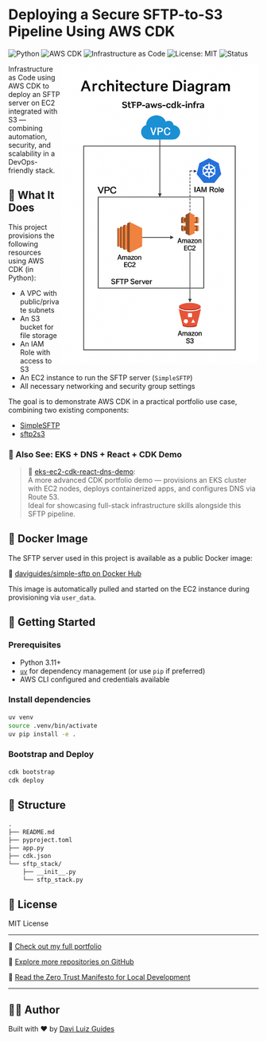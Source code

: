 # Deploying a Secure SFTP-to-S3 Pipeline Using AWS CDK

![Python](https://img.shields.io/badge/Python-3.12-blue?logo=python)
![AWS CDK](https://img.shields.io/badge/AWS_CDK-v2.x-orange?logo=amazon-aws)
![Infrastructure as Code](https://img.shields.io/badge/IaC-CDK-informational)
![License: MIT](https://img.shields.io/badge/License-MIT-green.svg)
![Status](https://img.shields.io/badge/status-experimental-yellow)

<img src="images/architecture_diagram.png" alt="Diagram" align="right" style="width: 400px; z-index:5;"/>

Infrastructure as Code using AWS CDK to deploy an SFTP server on EC2 integrated with S3 — combining automation, security, and scalability in a DevOps-friendly stack.

## 🧱 What It Does

This project provisions the following resources using AWS CDK (in Python):

- A VPC with public/private subnets
- An S3 bucket for file storage
- An IAM Role with access to S3
- An EC2 instance to run the SFTP server (`SimpleSFTP`)
- All necessary networking and security group settings

The goal is to demonstrate AWS CDK in a practical portfolio use case, combining two existing components:

- [SimpleSFTP](https://github.com/daviguides/SimpleSFTP)
- [sftp2s3](https://github.com/daviguides/sftp2s3)

### 📌 Also See: EKS + DNS + React + CDK Demo
> 🔗 [eks-ec2-cdk-react-dns-demo](https://github.com/daviguides/eks-ec2-cdk-react-dns-demo):  
> A more advanced CDK portfolio demo — provisions an EKS cluster with EC2 nodes, deploys containerized apps, and configures DNS via Route 53.  
> Ideal for showcasing full-stack infrastructure skills alongside this SFTP pipeline.

## 🐳 Docker Image

The SFTP server used in this project is available as a public Docker image:

🔗 [daviguides/simple-sftp on Docker Hub](https://hub.docker.com/r/daviguides/simple-sftp)

This image is automatically pulled and started on the EC2 instance during provisioning via `user_data`.

## 🚀 Getting Started

### Prerequisites

- Python 3.11+
- [`uv`](https://github.com/astral-sh/uv) for dependency management (or use `pip` if preferred)
- AWS CLI configured and credentials available

### Install dependencies

```bash
uv venv
source .venv/bin/activate
uv pip install -e .
```

### Bootstrap and Deploy

```bash
cdk bootstrap
cdk deploy
```

## 🧩 Structure

```
.
├── README.md
├── pyproject.toml
├── app.py
├── cdk.json
└── sftp_stack/
    ├── __init__.py
    └── sftp_stack.py
```

## 📄 License

MIT License

---

🔗 [Check out my full portfolio](https://daviguides.github.io/)

📂 [Explore more repositories on GitHub](https://github.com/daviguides)

📜 [Read the Zero Trust Manifesto for Local Development](https://daviguides.github.io/articles/devsecops/2025/04/25/zero-trust-manifest.html)

---

## 👨‍💼 Author

Built with ❤️ by [Davi Luiz Guides](http://daviguides.github.io)

